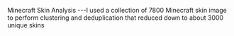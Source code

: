Minecraft Skin Analysis
---I used a collection of 7800 Minecraft skin image to perform clustering and deduplication that reduced down to about 3000 unique skins